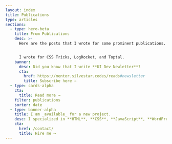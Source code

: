 ```yaml
---
layout: index
title: Publications
type: articles
sections:
  - type: hero-beta
    title: From Publications
    desc: >-
      Here are the posts that I wrote for some prominent publications.


      I wrote for CSS Tricks, LogRocket, and Toptal.
    banner:
      desc: Did you know that I write **UI Dev Newletter**?
      cta:
        href: https://mentor.silvestar.codes/reads#newsletter
        title: Subscribe here ⇢
  - type: cards-alpha
    cta:
      title: Read more ⇢
    filter: publications
    sorter: date
  - type: banner-alpha
    title: I am _available_ for a new project.
    desc: I specialized in **HTML**, **CSS**, **JavaScript**, **WordPress**, **Shopify**, and **JAMstack** technologies.
    cta:
      href: /contact/
      title: Hire me ⇢
---
```

